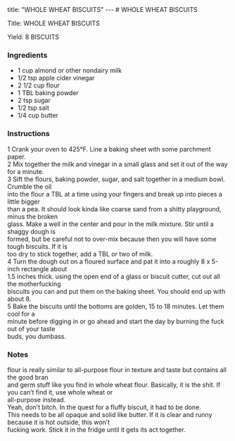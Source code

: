 <!DOCTYPE HTML PUBLIC "-//W3C//DTD HTML 4.0 Transitional//EN">
<html>
  <head>
  title: "WHOLE WHEAT BISCUITS"
---
# WHOLE WHEAT BISCUITS<link rel='stylesheet' href='style.css' type='text/css'><meta http-equiv="Content-Style-Stype" content="text/css">
     <meta http-equiv="Content-Type" content="text/html;charset=utf-8">
     </head><body><div class="recipe" itemscope itemtype="http://schema.org/Recipe"><div class='header'><p class="title"><span class="label">Title:</span> <span itemprop="name">WHOLE WHEAT BISCUITS</span></p>
<p class="yields"><span class="label">Yield:</span> <span itemprop="recipeYield">8 BISCUITS</span></p>
</div><div class="ing"><h3>Ingredients</h3><ul class="ing"><li class="ing" itemprop="ingredients">1 cup almond or other nondairy milk </li>
<li class="ing" itemprop="ingredients">1/2 tsp apple cider vinegar </li>
<li class="ing" itemprop="ingredients">2 1/2 cup flour </li>
<li class="ing" itemprop="ingredients">1 TBL baking powder </li>
<li class="ing" itemprop="ingredients">2 tsp sugar </li>
<li class="ing" itemprop="ingredients">1/2 tsp salt </li>
<li class="ing" itemprop="ingredients">1/4 cup butter </li>
</ul>
</div>
<div class="instructions"><h3 class="Instructions">Instructions</h3><div itemprop="recipeInstructions"><p>1 Crank your oven to 425°F. Line a baking sheet with some parchment paper.<br>2 Mix together the milk and vinegar in a small glass and set it out of the way for a minute.<br>3 Sift the flours, baking powder, sugar, and salt together in a medium bowl. Crumble the oil<br>into the flour a TBL at a time using your fingers and break up into pieces a little bigger<br>than a pea. It should look kinda like coarse sand from a shitty playground, minus the broken<br>glass. Make a well in the center and pour in the milk mixture. Stir until a shaggy dough is<br>formed, but be careful not to over-mix because then you will have some tough biscuits. If it is<br>too dry to stick together, add a TBL or two of milk.<br>4 Turn the dough out on a floured surface and pat it into a roughly 8 x 5-inch rectangle about<br>1.5 inches thick. using the open end of a glass or biscuit cutter, cut out all the motherfucking<br>biscuits you can and put them on the baking sheet. You should end up with about 8.<br>5 Bake the biscuits until the bottoms are golden, 15 to 18 minutes. Let them cool for a<br>minute before digging in or go ahead and start the day by burning the fuck out of your taste<br>buds, you dumbass.</p></div></div><div class="modifications"><h3 class="Notes">Notes</h3><p>flour is really similar to all-purpose flour in texture and taste but contains all the good bran<br>and germ stuff like you find in whole wheat flour. Basically, it is the shit. If you can’t find it, use whole wheat or<br>all-purpose instead.<br> Yeah, don’t bitch. In the quest for a fluffy biscuit, it had to be done.<br> This needs to be all opaque and solid like butter. If it is clear and runny because it is hot outside, this won’t<br>fucking work. Stick it in the fridge until it gets its act together.</p></div></div>

</body>
</html>